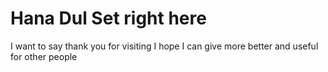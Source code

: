 # Hana Dul Set right here
I want to say thank you for visiting
I hope I can give more better and useful for other people
